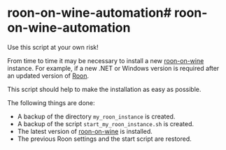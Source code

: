 # roon-on-wine-automation# roon-on-wine-automation

Use this script at your own risk!

From time to time it may be necessary to install a new [roon-on-wine](https://github.com/RoPieee/roon-on-wine) instance. For example, if a new .NET or Windows version is required after an updated version of [Roon](https://roonlabs.com).

This script should help to make the installation as easy as possible.

The following things are done:
* A backup of the directory `my_roon_instance` is created.
* A backup of the script `start_my_roon_instance.sh` is created.
* The latest version of [roon-on-wine](https://github.com/RoPieee/roon-on-wine) is installed.
* The previous Roon settings and the start script are restored.

